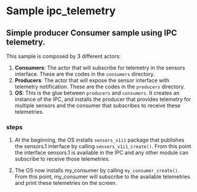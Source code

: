 # Sample ipc_telemetry

## Simple producer Consumer sample using IPC telemetry.

This sample is composed by 3 different actors:

1. **Consumers**: The actor that will subscribe for telemetry in the sensors interface. These are
                    the codes in the `consumers` directory.
2. **Producers**: The actor that will expose the sensor interface with telemetry notification.
                    These are the codes in the `producers` directory.
3. **OS**: This is the glue between `producers` and `consumers`. It creates an instance of the IPC,
                    and installs the producer that provides telemetry for multiple sensors and
                    the consumer that subscribes to receive these telemetries.

### steps

1. At the beginning, the OS installs `sensors_v1i1` package that publishes the sensors.1 interface by
    calling `sensors_v1i1_create()`. From this point the interface sensors.1 is available in the IPC
    and any other module can subscribe to receive those telemetries.

2. The OS now installs my_consumer by calling `my_consumer_create()`. From this point, my_consumer
    will subscribe to the available telemetries and print these telemetries on the screen.
